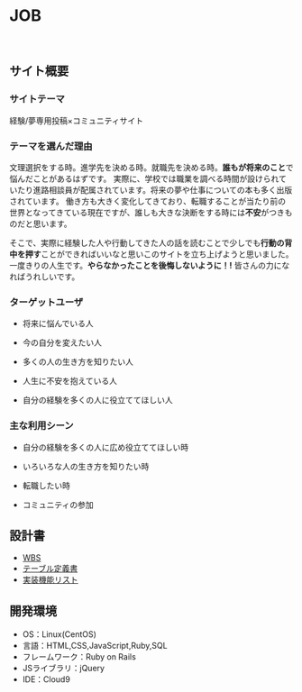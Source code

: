 # JOB
​
## サイト概要
### サイトテーマ

経験/夢専用投稿×コミュニティサイト


### テーマを選んだ理由
 文理選択をする時。進学先を決める時。就職先を決める時。**誰もが将来のこと**で悩んだことがあるはずです。
実際に、学校では職業を調べる時間が設けられていたり進路相談員が配属されています。将来の夢や仕事についての本も多く出版されています。
働き方も大きく変化してきており、転職することが当たり前の世界となってきている現在ですが、誰しも大きな決断をする時には**不安**がつきものだと思います。

 そこで、実際に経験した人や行動してきた人の話を読むことで少しでも**行動の背中を押す**ことができればいいなと思いこのサイトを立ち上げようと思いました。
一度きりの人生です。**やらなかったことを後悔しないように！!**
皆さんの力になればうれしいです。



### ターゲットユーザ

* 将来に悩んでいる人

* 今の自分を変えたい人

* 多くの人の生き方を知りたい人

* 人生に不安を抱えている人

* 自分の経験を多くの人に役立ててほしい人

### 主な利用シーン

* 自分の経験を多くの人に広め役立ててほしい時

* いろいろな人の生き方を知りたい時

* 転職したい時

* コミュニティの参加

## 設計書

* [WBS](https://docs.google.com/spreadsheets/d/15nzRLmWkG8VysANdfVraQMTsd6kw24l8QAUAK3GIVeE/edit#gid=1773513600)
* [テーブル定義書](https://docs.google.com/spreadsheets/d/1fEh5slakMX4_a1kjM6ls0fJjrgfxMm_NRBxqCAfN95Q/edit#gid=1373217982)
* [実装機能リスト](https://docs.google.com/spreadsheets/d/15-oqb_wyngIrPEEWMA8PZq52eEyTNW3cr9WTTgGuELo/edit#gid=375590402)


## 開発環境
- OS：Linux(CentOS)
- 言語：HTML,CSS,JavaScript,Ruby,SQL
- フレームワーク：Ruby on Rails
- JSライブラリ：jQuery
- IDE：Cloud9
​
